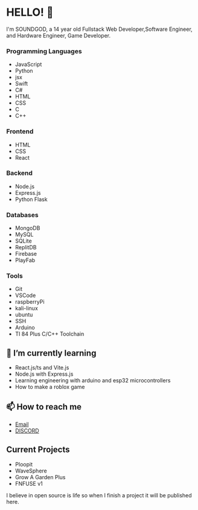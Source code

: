 # HELLO! 👋

I'm SOUNDGOD, a 14 year old Fullstack Web Developer,Software Engineer, and Hardware Engineer, Game Developer.

### Programming Languages
- JavaScript
- Python
- jsx
- Swift
- C#
- HTML
- CSS
- C
- C++

### Frontend
- HTML
- CSS
- React

### Backend
- Node.js
- Express.js
- Python Flask

### Databases
- MongoDB
- MySQL
- SQLite
- ReplitDB
- Firebase
- PlayFab

### Tools
- Git
- VSCode
- raspberryPi
- kali-linux
- ubuntu
- SSH
- Arduino
- TI 84 Plus C/C++ Toolchain

## 🌱 I’m currently learning
- React.js/ts and Vite.js
- Node.js with Express.js
- Learning engineering with arduino and esp32 microcontrollers
- How to make a roblox game

## 📫 How to reach me
- [Email](mailto:cbysket@gmail.com)
- [DISCORD](https://discord.com/users/1189624341302882487)

## Current Projects
- Ploopit
- WaveSphere
- Grow A Garden Plus
- FNFUSE v1

I believe in open source is life so when I finish a project it will be published here.
